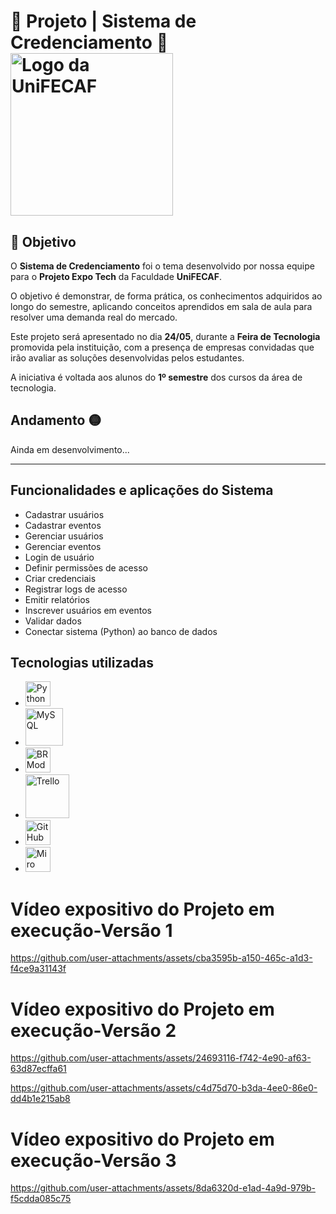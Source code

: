 # 💠 Projeto | Sistema de Credenciamento 💠 <img src="https://acdn-us.mitiendanube.com/stores/152/670/products/unifecaf-d2e6b8324931e9ffa117331484999210-480-0.png" alt="Logo da UniFECAF" width="260"/>

## 🎯 Objetivo
O **Sistema de Credenciamento** foi o tema desenvolvido por nossa equipe para o **Projeto Expo Tech** da Faculdade **UniFECAF**.

O objetivo é demonstrar, de forma prática, os conhecimentos adquiridos ao longo do semestre, aplicando conceitos aprendidos em sala de aula para resolver uma demanda real do mercado.

Este projeto será apresentado no dia **24/05**, durante a **Feira de Tecnologia** promovida pela instituição, com a presença de empresas convidadas que irão avaliar as soluções desenvolvidas pelos estudantes.

A iniciativa é voltada aos alunos do **1º semestre** dos cursos da área de tecnologia.

## Andamento 🟡
Ainda em desenvolvimento...

---

## Funcionalidades e aplicações do Sistema
- Cadastrar usuários  
- Cadastrar eventos  
- Gerenciar usuários  
- Gerenciar eventos  
- Login de usuário  
- Definir permissões de acesso  
- Criar credenciais  
- Registrar logs de acesso  
- Emitir relatórios  
- Inscrever usuários em eventos  
- Validar dados  
- Conectar sistema (Python) ao banco de dados 

## Tecnologias utilizadas
-  <img src="https://upload.wikimedia.org/wikipedia/commons/c/c3/Python-logo-notext.svg" alt="Python" width="40"/>
-  <img src="https://www.mysql.com/common/logos/logo-mysql-170x115.png" alt="MySQL" width="60"/>
-  <img src="https://avatars.githubusercontent.com/u/66977729?s=200&v=4" alt="BRModelo" width="40"/>
-  <img src="https://upload.wikimedia.org/wikipedia/commons/7/7a/Trello-logo-blue.svg" alt="Trello" width="70"/>
-  <img src="https://cdn-icons-png.flaticon.com/512/25/25231.png" alt="GitHub" width="40"/>
-  <img src="https://cdn.worldvectorlogo.com/logos/miro-2.svg" alt="Miro" width="40"/>

# Vídeo expositivo do Projeto em execução-Versão 1
  https://github.com/user-attachments/assets/cba3595b-a150-465c-a1d3-f4ce9a31143f

# Vídeo expositivo do Projeto em execução-Versão 2
  https://github.com/user-attachments/assets/24693116-f742-4e90-af63-63d87ecffa61

  https://github.com/user-attachments/assets/c4d75d70-b3da-4ee0-86e0-dd4b1e215ab8

# Vídeo expositivo do Projeto em execução-Versão 3
  https://github.com/user-attachments/assets/8da6320d-e1ad-4a9d-979b-f5cdda085c75
